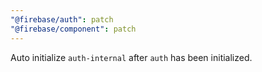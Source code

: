 ```yaml
---
"@firebase/auth": patch
"@firebase/component": patch
---
```


Auto initialize `auth-internal` after `auth` has been initialized.
